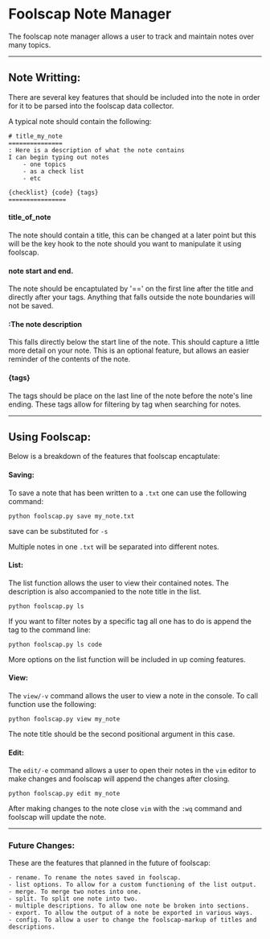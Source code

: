 # Foolscap Note Manager

The foolscap note manager allows a user to track and maintain notes over many topics.

---

## Note Writting:

There are several key features that should be included into the note in order for it to be parsed into the foolscap data collector.

A typical note should contain the following:


    # title_my_note
    ===============
    : Here is a description of what the note contains
    I can begin typing out notes
        - one topics
        - as a check list
        - etc
    
    {checklist} {code} {tags}
    ================

#### title_of_note

The note should contain a title, this can be changed at a later point but this will be the key hook to the note should you want to manipulate it using foolscap.

#### note start and end.

The note should be encaptulated by '==' on the first line after the title and directly after your tags. Anything that falls outside the note boundaries will not be saved.

#### :The note description

This falls directly below the start line of the note. This should capture a little more detail on your note. This is an optional feature, but allows an easier reminder of the contents of the note.

#### {tags}

The tags should be place on the last line of the note before the note's line ending. These tags allow for filtering by tag when searching for notes.

---

## Using Foolscap:

Below is a breakdown of the features that foolscap encaptulate:

#### Saving:

To save a note that has been written to a `.txt` one can use the following command:

    python foolscap.py save my_note.txt

save can be substituted for `-s`

Multiple notes in one `.txt` will be separated into different notes.

#### List:

The list function allows the user to view their contained notes. The description is also accompanied to the note title in the list.

    python foolscap.py ls

If you want to filter notes by a specific tag all one has to do is append the tag to the command line:

    python foolscap.py ls code

More options on the list function will be included in up coming features.

#### View:

The `view/-v` command allows the user to view a note in the console. To call function use the following:

    python foolscap.py view my_note

The note title should be the second positional argument in this case.

#### Edit:

The `edit/-e` command allows a user to open their notes in the `vim` editor to make changes and foolscap will append the changes after closing.

    python foolscap.py edit my_note

After making changes to the note close `vim` with the `:wq` command and foolscap will update the note.

---

### Future Changes:

These are the features that planned in the future of foolscap:

    - rename. To rename the notes saved in foolscap.
    - list options. To allow for a custom functioning of the list output.
    - merge. To merge two notes into one.
    - split. To split one note into two.
    - multiple descriptions. To allow one note be broken into sections.
    - export. To allow the output of a note be exported in various ways.
    - config. To allow a user to change the foolscap-markup of titles and descriptions.














